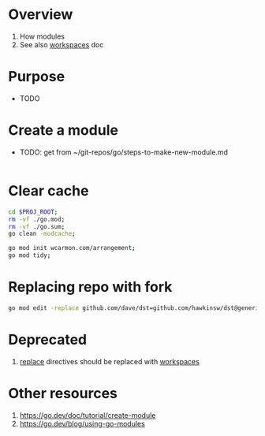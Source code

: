 # Overview
1. How modules
1. See also [workspaces](./workspaces.md) doc


# Purpose
- TODO


# Create a module
- TODO: get from ~/git-repos/go/steps-to-make-new-module.md
```sh
```


# Clear cache
```sh
cd $PROJ_ROOT;
rm -vf ./go.mod;
rm -vf ./go.sum;
go clean -modcache;

go mod init wcarmon.com/arrangement;
go mod tidy;
```


# Replacing repo with fork
```sh
go mod edit -replace github.com/dave/dst=github.com/hawkinsw/dst@generics
```


# Deprecated
1. [replace](https://go.dev/ref/mod#go-mod-file-replace) directives should be replaced with [workspaces](./workspaces.md)


# Other resources
1. https://go.dev/doc/tutorial/create-module
1. https://go.dev/blog/using-go-modules
